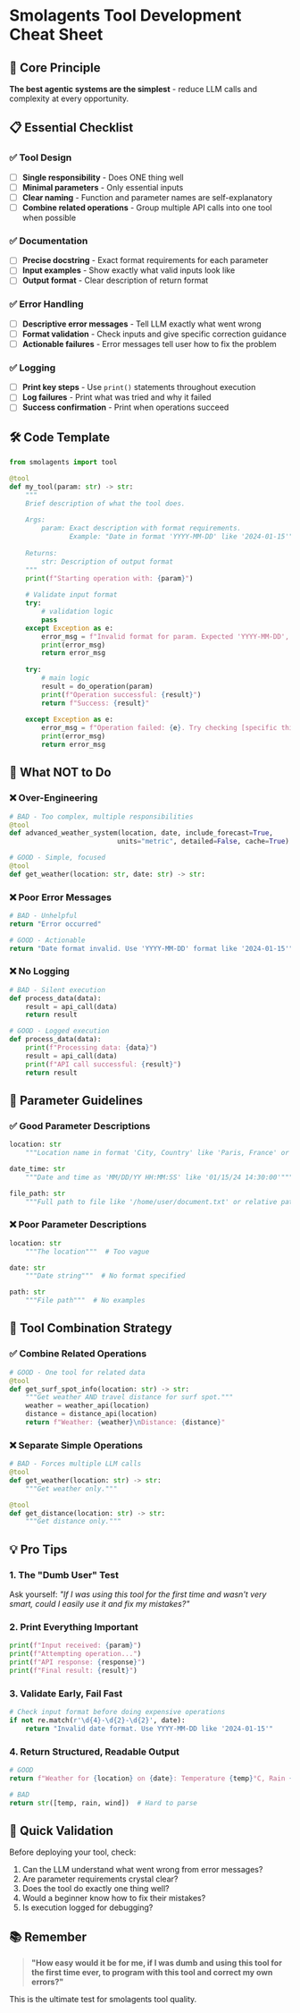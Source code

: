 # Smolagents Tool Development Cheat Sheet

## 🎯 Core Principle
**The best agentic systems are the simplest** - reduce LLM calls and complexity at every opportunity.

## 📋 Essential Checklist

### ✅ Tool Design
- [ ] **Single responsibility** - Does ONE thing well
- [ ] **Minimal parameters** - Only essential inputs
- [ ] **Clear naming** - Function and parameter names are self-explanatory
- [ ] **Combine related operations** - Group multiple API calls into one tool when possible

### ✅ Documentation
- [ ] **Precise docstring** - Exact format requirements for each parameter
- [ ] **Input examples** - Show exactly what valid inputs look like
- [ ] **Output format** - Clear description of return format

### ✅ Error Handling
- [ ] **Descriptive error messages** - Tell LLM exactly what went wrong
- [ ] **Format validation** - Check inputs and give specific correction guidance
- [ ] **Actionable failures** - Error messages tell user how to fix the problem

### ✅ Logging
- [ ] **Print key steps** - Use `print()` statements throughout execution
- [ ] **Log failures** - Print what was tried and why it failed
- [ ] **Success confirmation** - Print when operations succeed

## 🛠️ Code Template

```python
from smolagents import tool

@tool
def my_tool(param: str) -> str:
    """
    Brief description of what the tool does.
    
    Args:
        param: Exact description with format requirements.
               Example: "Date in format 'YYYY-MM-DD' like '2024-01-15'"
    
    Returns:
        str: Description of output format
    """
    print(f"Starting operation with: {param}")
    
    # Validate input format
    try:
        # validation logic
        pass
    except Exception as e:
        error_msg = f"Invalid format for param. Expected 'YYYY-MM-DD', got '{param}'. Error: {e}"
        print(error_msg)
        return error_msg
    
    try:
        # main logic
        result = do_operation(param)
        print(f"Operation successful: {result}")
        return f"Success: {result}"
        
    except Exception as e:
        error_msg = f"Operation failed: {e}. Try checking [specific thing to check]"
        print(error_msg)
        return error_msg
```

## 🚫 What NOT to Do

### ❌ Over-Engineering
```python
# BAD - Too complex, multiple responsibilities
@tool
def advanced_weather_system(location, date, include_forecast=True, 
                           units="metric", detailed=False, cache=True):
```

```python
# GOOD - Simple, focused
@tool
def get_weather(location: str, date: str) -> str:
```

### ❌ Poor Error Messages
```python
# BAD - Unhelpful
return "Error occurred"

# GOOD - Actionable
return "Date format invalid. Use 'YYYY-MM-DD' format like '2024-01-15'"
```

### ❌ No Logging
```python
# BAD - Silent execution
def process_data(data):
    result = api_call(data)
    return result

# GOOD - Logged execution
def process_data(data):
    print(f"Processing data: {data}")
    result = api_call(data)
    print(f"API call successful: {result}")
    return result
```

## 🎨 Parameter Guidelines

### ✅ Good Parameter Descriptions
```python
location: str
    """Location name in format 'City, Country' like 'Paris, France' or 'New York, USA'"""

date_time: str
    """Date and time as 'MM/DD/YY HH:MM:SS' like '01/15/24 14:30:00'"""

file_path: str
    """Full path to file like '/home/user/document.txt' or relative path like 'data/file.csv'"""
```

### ❌ Poor Parameter Descriptions
```python
location: str
    """The location"""  # Too vague

date: str
    """Date string"""  # No format specified

path: str
    """File path"""  # No examples
```

## 🔄 Tool Combination Strategy

### ✅ Combine Related Operations
```python
# GOOD - One tool for related data
@tool
def get_surf_spot_info(location: str) -> str:
    """Get weather AND travel distance for surf spot."""
    weather = weather_api(location)
    distance = distance_api(location)
    return f"Weather: {weather}\nDistance: {distance}"
```

### ❌ Separate Simple Operations
```python
# BAD - Forces multiple LLM calls
@tool
def get_weather(location: str) -> str:
    """Get weather only."""

@tool  
def get_distance(location: str) -> str:
    """Get distance only."""
```

## 💡 Pro Tips

### 1. **The "Dumb User" Test**
Ask yourself: *"If I was using this tool for the first time and wasn't very smart, could I easily use it and fix my mistakes?"*

### 2. **Print Everything Important**
```python
print(f"Input received: {param}")
print(f"Attempting operation...")
print(f"API response: {response}")
print(f"Final result: {result}")
```

### 3. **Validate Early, Fail Fast**
```python
# Check input format before doing expensive operations
if not re.match(r'\d{4}-\d{2}-\d{2}', date):
    return "Invalid date format. Use YYYY-MM-DD like '2024-01-15'"
```

### 4. **Return Structured, Readable Output**
```python
# GOOD
return f"Weather for {location} on {date}: Temperature {temp}°C, Rain {rain}%, Wind {wind}mph"

# BAD
return str([temp, rain, wind])  # Hard to parse
```

## 🎯 Quick Validation

Before deploying your tool, check:
1. Can the LLM understand what went wrong from error messages?
2. Are parameter requirements crystal clear?
3. Does the tool do exactly one thing well?
4. Would a beginner know how to fix their mistakes?
5. Is execution logged for debugging?

## 📚 Remember

> **"How easy would it be for me, if I was dumb and using this tool for the first time ever, to program with this tool and correct my own errors?"**

This is the ultimate test for smolagents tool quality.